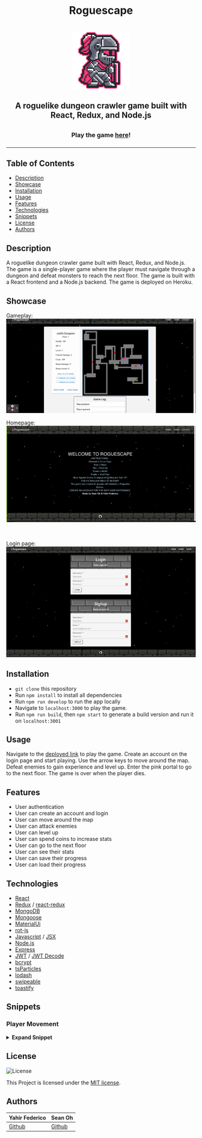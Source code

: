 <h1 align ="center">Roguescape<h1>
<p align="center">
  <img align="center" src="./images/game.png" width="150">
</p>
<h2 align ="center">A roguelike dungeon crawler game built with React, Redux, and Node.js<h2>
<h3 align ="center">Play the game <a href="https://roguescape.herokuapp.com/">here</a>!<h3>

<hr />

## Table of Contents

- [Description](#description)
- [Showcase](#showcase)
- [Installation](#installation)
- [Usage](#usage)
- [Features](#features)
- [Technologies](#technologies)
- [Snippets](#snippets)
- [License](#license)
- [Authors](#contributions)

## Description

A roguelike dungeon crawler game built with React, Redux, and Node.js. The game is a single-player game where the player must navigate through a dungeon and defeat monsters to reach the next floor. The game is built with a React frontend and a Node.js backend. The game is deployed on Heroku.

## Showcase

Gameplay:
![showcase](./images/Roguescape.gif)
<br />

Homepage:
![homepage](./images/homepage.png)

<br />

Login page:
![login](./images/login.png)

## Installation

- `git clone` this repository
- Run `npm install` to install all dependencies
- Run `npm run develop` to run the app locally
- Navigate to `localhost:3000` to play the game.
- Run `npm run build`, then `npm start` to generate a build version and run it on `localhost:3001`

## Usage

Navigate to the [deployed link](https://roguescape.herokuapp.com/) to play the game. Create an account on the login page and start playing. Use the arrow keys to move around the map. Defeat enemies to gain experience and level up. Enter the pink portal to go to the next floor. The game is over when the player dies.

## Features

- User authentication
- User can create an account and login
- User can move around the map
- User can attack enemies
- User can level up
- User can spend coins to increase stats
- User can go to the next floor
- User can see their stats
- User can save their progress
- User can load their progress

## Technologies

- [React](https://reactjs.org)
- [Redux](https://redux.js.org/) / [react-redux](https://react-redux.js.org)
- [MongoDB](https://www.mongodb.com/)
- [Mongoose](https://mongoosejs.com)
- [MaterialUi](https://mui.com)
- [rot-js](https://www.npmjs.com/package/rot-js)
- [Javascript](https://developer.mozilla.org/en-US/docs/Web/JavaScript) / [JSX](https://reactjs.org/docs/introducing-jsx.html)
- [Node.js](https://nodejs.org/)
- [Express](https://expressjs.com/)
- [JWT](https://www.npmjs.com/package/jsonwebtoken) / [JWT Decode](https://www.npmjs.com/package/jwt-decode)
- [bcrypt](https://www.npmjs.com/package/bcrypt)
- [tsParticles](https://particles.js.org)
- [lodash](https://lodash.com)
- [swipeable](https://www.npmjs.com/package/react-swipeable)
- [toastify](https://www.npmjs.com/package/react-toastify)

## Snippets

### Player Movement

<details>
  <summary><b>Expand Snippet</b></summary>

```javascript
// calculate damage and health values and update player/enemy values
// gain coins and xp based on floor level
case 'enemy': {
  const playerHealth = player.attributes.health;
  const playerDamage = player.attributes.damage + player.attributes.bonusDamage;
  const enemyHealth = newEntity.attributes.health;
  let enemyDamage = newEntity.attributes.damage - player.attributes.bonusArmor;
  if (enemyDamage < 0) { enemyDamage = 0; };
  dispatch({
    type: DAMAGE,
    payload: {
      entityName: newEntity.entityName,
      dmgValue: playerDamage
    }
  });
  addToLog(`Dealt ${playerDamage} damage to ${newEntity.entityName} (Current health: ${state.entities[newEntity.entityName].attributes.health})`);
  dispatch({
    type: DAMAGE,
    payload: {
      entityName: 'player',
      dmgValue: enemyDamage
    }
  });
  addToLog(`Recieved ${enemyDamage} damage from ${newEntity.entityName}`);
  // check if enemy lived
  if (enemyHealth > playerDamage) {
    // check if player died
    if (enemyDamage >= playerHealth) {
      toast.error("YOU DIED");
      reset();
      window.location.reload();
      return;
    }
  } else {
    dispatch({
      type: MOVE,
      payload: {
        entity: player,
        vector: vector
      }
    });
    dispatch({
      type: REMOVE_ENTITY,
      payload: { entityName: newEntity.entityName }
    });
    const baseXP = Math.floor((5 * (state.floor) ** 2 + 5));
    const xpVariance = Math.floor(Math.random() * (baseXP / 5) - (baseXP / 10));
    dispatch({
      type: GAIN_XP,
      payload: { value: baseXP + xpVariance }
    });
    addToLog(`Gained ${baseXP + xpVariance} XP`);
    dispatch({
      type: LEVEL_UP,
      payload: {
        stats: calculateStats,
        level: calculateLevel
      }
    });
    const baseCoins = Math.floor((2 * (state.floor) ** 1.5 + 5));
    const coinVariance = Math.floor(Math.random() * (baseCoins / 5) - (baseCoins / 10));
    dispatch({
      type: GAIN_COINS,
      payload: { coins: baseCoins + coinVariance }
    });
    addToLog(`Gained ${baseCoins + coinVariance} coins`);
  }
  break;
}

```

###

</details>

## License

![License](https://img.shields.io/badge/license-MIT-blue.svg)

This Project is licensed under the [MIT license](./LICENSE).

## Authors

| Yahir Federico                       | Sean Oh                              |
| ------------------------------------ | ------------------------------------ |
| [Github](https://github.com/Yahir-F) | [Github](https://github.com/seannoh) |
